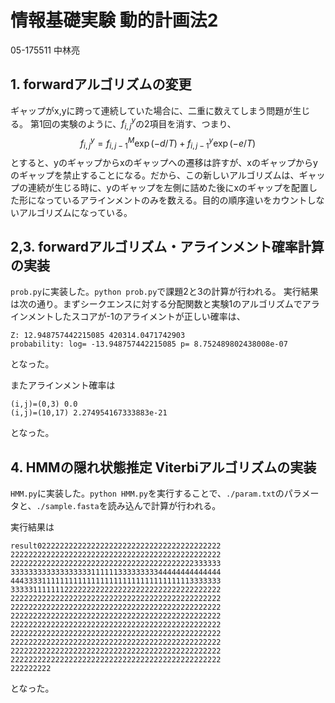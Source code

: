 # 情報基礎実験 動的計画法2
05-175511 中林亮

## 1. forwardアルゴリズムの変更
ギャップがx,yに跨って連続していた場合に、二重に数えてしまう問題が生じる。
第1回の実験のように、$f^y_{i,j}$の2項目を消す、つまり、
$$f^y_{i,j} = f^M_{i,j-1} \exp (-d/T) + f^y_{i,j-1} \exp (-e/T)$$
とすると、yのギャップからxのギャップへの遷移は許すが、xのギャップからyのギャップを禁止することになる。だから、この新しいアルゴリズムは、ギャップの連続が生じる時に、yのギャップを左側に詰めた後にxのギャップを配置した形になっているアラインメントのみを数える。目的の順序違いをカウントしないアルゴリズムになっている。


## 2,3. forwardアルゴリズム・アラインメント確率計算の実装
`prob.py`に実装した。`python prob.py`で課題2と3の計算が行われる。
実行結果は次の通り。まずシークエンスに対する分配関数と実験1のアルゴリズムでアラインメントしたスコアが-1のアライメントが正しい確率は、
```
Z: 12.948757442215085 420314.0471742903
probability: log= -13.948757442215085 p= 8.752489802438008e-07
```
となった。

またアラインメント確率は
```
(i,j)=(0,3) 0.0
(i,j)=(10,17) 2.274954167333883e-21
```
となった。

## 4. HMMの隠れ状態推定 Viterbiアルゴリズムの実装
`HMM.py`に実装した。`python HMM.py`を実行することで、`./param.txt`のパラメータと、`./sample.fasta`を読み込んで計算が行われる。

実行結果は

```
result02222222222222222222222222222222222222222
22222222222222222222222222222222222222222222222
22222222222222222222222222222222222222222333333
33333333333333333311111133333333344444444444444
44433331111111111111111111111111111111113333333
33333111111122222222222222222222222222222222222
22222222222222222222222222222222222222222222222
22222222222222222222222222222222222222222222222
22222222222222222222222222222222222222222222222
22222222222222222222222222222222222222222222222
22222222222222222222222222222222222222222222222
22222222222222222222222222222222222222222222222
22222222222222222222222222222222222222222222222
22222222222222222222222222222222222222222222222
222222222
```

となった。
